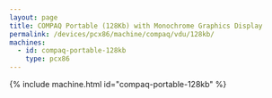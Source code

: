 ```yaml
---
layout: page
title: COMPAQ Portable (128Kb) with Monochrome Graphics Display
permalink: /devices/pcx86/machine/compaq/vdu/128kb/
machines:
  - id: compaq-portable-128kb
    type: pcx86
---
```


{% include machine.html id="compaq-portable-128kb" %}
